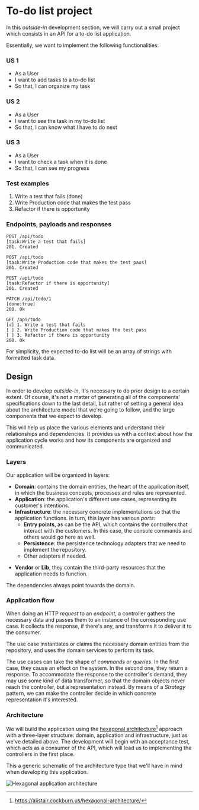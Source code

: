 # To-do list project

In this *outside-in* development section, we will carry out a small project which consists in an API for a to-do list application.

Essentially, we want to implement the following functionalities:

### US 1

* As a User
* I want to add tasks to a to-do list
* So that, I can organize my task

### US 2

* As a User
* I want to see the task in my to-do list
* So that, I can know what I have to do next

### US 3

* As a User
* I want to check a task when it is done
* So that, I can see my progress

### Test examples

1. Write a test that fails (done)
2. Write Production code that makes the test pass
3. Refactor if there is opportunity

### Endpoints, payloads and responses

```
POST /api/todo
[task:Write a test that fails]
201. Created

POST /api/todo
[task:Write Production code that makes the test pass]
201. Created

POST /api/todo
[task:Refactor if there is opportunity]
201. Created

PATCH /api/todo/1
[done:true]
200. Ok

GET /api/todo
[√] 1. Write a test that fails
[ ] 2. Write Production code that makes the test pass
[ ] 3. Refactor if there is opportunity
200. Ok
```

For simplicity, the expected to-do list will be an array of strings with formatted task data.

## Design

In order to develop *outside-in*, it's necessary to do prior design to a certain extent. Of course, it's not a matter of generating all of the components' specifications down to the last detail, but rather of setting a general idea about the architecture model that we're going to follow, and the large components that we expect to develop.

This will help us place the various elements and understand their relationships and dependencies. It provides us with a context about how the application cycle works and how its components are organized and communicated.

### Layers

Our application will be organized in layers:

* **Domain**: contains the domain entities, the heart of the application itself, in which the business concepts, processes and rules are represented.
* **Application**: the application's different use cases, representing its customer's intentions.
* **Infrastructure**: the necessary concrete implementations so that the application functions.  In turn, this layer has various *ports*:
    * **Entry points**, as can be the API, which contains the controllers that interact with the customers. In this case, the console commands and others would go here as well.
    * **Persistence**: the persistence technology adapters that we need to implement the repository.
    * Other adapters if needed.
+ **Vendor** or **Lib**, they contain the third-party resources that the application needs to function.


The dependencies always point towards the domain.

### Application flow

When doing an HTTP *request* to an *endpoint*, a controller gathers the necessary data and passes them to an instance of the corresponding use case. It collects the response, if there's any, and transforms it to deliver it to the consumer.

The use case instantiates or claims the necessary domain entities from the repository, and uses the domain services to perform its task.

The use cases can take the shape of *commands* or *queries*. In the first case, they cause an effect on the system. In the second one, they return a response. To accommodate the response to the controller's demand, they may use some kind of data transformer, so that the domain objects never reach the controller, but a representation instead. By means of a *Strategy* pattern, we can make the controller decide in which concrete representation it's interested.

### Architecture

We will build the application using the [hexagonal architecture](https://alistair.cockburn.us/hexagonal-architecture/)[^fn60] approach with a three-layer structure: domain, application and infrastructure, just as we've detailed above. The development will begin with an acceptance test, which acts as a consumer of the API, which will lead us to implementing the controllers in the first place.

This a generic schematic of the architecture type that we'll have in mind when developing this application.

![Hexagonal application architecture](images/print/app-architecture.jpeg)

[^fn60]: https://alistair.cockburn.us/hexagonal-architecture/

